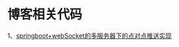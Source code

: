 # 博客相关代码
1、[springboot+webSocket的多服务器下的点对点推送实现][1]


  [1]: https://blog.csdn.net/baidu_38083619/article/details/88066579
